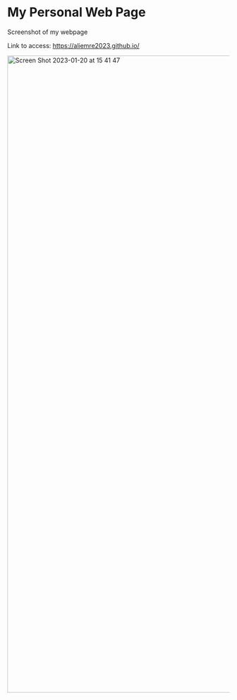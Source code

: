 
<h1>My Personal Web Page</h1>

<p>Screenshot of my webpage</p>
<p>Link to access: <a href="https://aliemre2023.github.io/" target="_blank">https://aliemre2023.github.io/</a></p>


<img width="1440" alt="Screen Shot 2023-01-20 at 15 41 47" src="https://user-images.githubusercontent.com/93014021/213697424-80018ade-e92a-4da8-b6a9-02f47ec31a18.png">

<!--
<p>I grew the buisness 😎</p>
<a href="https://aliemre2023.000webhostapp.com/">https://aliemre2023.000webhostapp.com/</a>
-->
